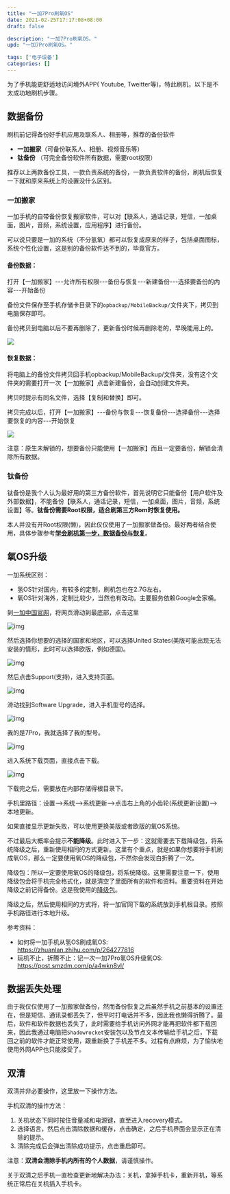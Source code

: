 ```yaml
---
title: "一加7Pro刷氧OS"
date: 2021-02-25T17:17:08+08:00
draft: false

description: "一加7Pro刷氧OS。"
upd: "一加7Pro刷氧OS。"

tags: ['电子设备']
categories: []
---
```


<!--more-->

为了手机能更舒适地访问境外APP( Youtube, Tweitter等)，特此刷机，以下是不太成功地刷机步骤。

## 数据备份

刷机前记得备份好手机应用及联系人、相册等，推荐的备份软件

- **一加搬家**（可备份联系人、相册、视频音乐等）
-  **钛备份** （可完全备份软件所有数据，需要root权限）

推荐以上两款备份工具，一款负责系统的备份，一款负责软件的备份，刷机后恢复一下就和原来系统上的设置没什么区别。

### 一加搬家

一加手机的自带备份恢复搬家软件，可以对【联系人，通话记录，短信，一加桌面，图片，音频，系统设置，应用程序】进行备份。

可以说只要是一加的系统（不分氢氧）都可以恢复成原来的样子，包括桌面图标，系统个性化设置，这是别的备份软件达不到的，毕竟官方。

#### 备份数据：

打开【一加搬家】---允许所有权限---备份与恢复---新建备份---选择要备份的内容---开始备份

备份文件保存至手机存储卡目录下的`opbackup/MobileBackup/`文件夹下，拷贝到电脑保存即可。

备份拷贝到电脑以后不要再删除了，更新备份时候再删除老的，早晚能用上的。

![](http://image.coolapk.com/feed/2020/0510/20/2969246_6a58a7d7_4432_596@1440x3120.jpeg.m.jpg)

#### 恢复数据：

将电脑上的备份文件拷贝回手机opbackup/MobileBackup/文件夹，没有这个文件夹的需要打开一次【一加搬家】点击新建备份，会自动创建文件夹。

拷贝时提示有同名文件，选择【复制和替换】即可。

拷贝完成以后，打开【一加搬家】---备份与恢复---恢复备份---选择备份---选择要恢复的内容---开始恢复

![](http://image.coolapk.com/feed/2020/0510/20/2969246_f5a0399d_4432_5961@1440x3120.jpeg.m.jpg)

注意：原生未解锁的，想要备份只能使用【一加搬家】而且一定要备份，解锁会清除所有数据。

### 钛备份

钛备份是我个人认为最好用的第三方备份软件，首先说明它只能备份【用户软件及外部数据】，不能备份【联系人，通话记录，短信，一加桌面，图片，音频，系统设置】等。**钛备份需要Root权限，适合刷第三方Rom时恢复使用。**

本人并没有开Root权限(懒)，因此仅仅使用了一加搬家做备份。最好两者结合使用，具体步骤参考[**学会刷机第一步，数据备份与恢复**](https://www.coolapk.com/feed/18745383?shareKey=NzgzNjRhN2RjOWI1NjAzNzZlYzU~&shareFrom=com.coolapk.market_11.0.2)。

## 氧OS升级

一加系统区别：

- 氢OS针对国内，有较多的定制，刷机包也在2.7G左右。
- 氧OS针对海外，定制比较少，当然也有改动。主要服务依赖Google全家桶。

到[一加中国官网](https://www.oneplus.com/cn)，将网页滑动到最底部，点击这里

![img](https://pic3.zhimg.com/80/v2-3ff52cab266e038dcc4b43bb2c4864fa_720w.jpg)

然后选择你想要的选择的国家和地区，可以选择United States(美版可能出现无法安装的情形，此时可以选择欧版，例如德国)。

![img](https://pic3.zhimg.com/80/v2-1ca7923a9171c0249ae429d7bfeee04e_720w.jpg)

然后点击Support(支持)，进入支持页面。

![img](https://pic1.zhimg.com/80/v2-a371936daca50469aa8c8282367bad0c_720w.png)

滑动找到Software Upgrade，进入手机型号的选择。

![img](https://pic4.zhimg.com/80/v2-63129382a9308b131cb683e6b37d7647_720w.jpg)

我的是7Pro，我就选择了我的型号。

![img](https://pic4.zhimg.com/80/v2-ce1c4d29a4ff41e38a1ae1103d68fb93_720w.jpg)

进入系统下载页面，直接点击下载。

![img](https://pic4.zhimg.com/80/v2-05353f546461ef558de35c7d8caf8cd3_720w.jpg)

下载完之后，需要放在内部存储得根目录下。

手机里路径：设置-->系统-->系统更新-->点击右上角的小齿轮(系统更新设置)-->本地更新。

如果直接显示更新失败，可以使用更换美版或者欧版的氧OS系统。

不过最后大概率会提示**不能降级**。此时进入下一步：这就需要去下载降级包，将系统降级之后，重新使用相同的方式更新。这里有个重点，就是如果你想要将手机刷成氧OS，那么一定要使用氧OS的降级包，不然你会发现白折腾了一次。

降级包：所以一定要使用氧OS的降级包，将系统降级。这里需要注意一下，使用降级包会将手机完全格式化，就是清空了里面所有的软件和资料。重要资料在开始降级之前记得备份。这是我使用的[降级包](http://download.h2os.com/Rollback/fulldowngrade_wipe_18821_190416_2308.zip)。

降级之后，然后使用相同的方式将，将一加官网下载的系统放到手机根目录。按照手机路径进行本地升级。

参考资料：

- 如何将一加手机从氢OS刷成氧OS: https://zhuanlan.zhihu.com/p/264277816
- 玩机不止，折腾不止：记一次一加7Pro氢OS升级氧OS: https://post.smzdm.com/p/a4wkn8vl/

## 数据丢失处理

由于我仅仅使用了一加搬家做备份，然而备份恢复之后虽然手机之前基本的设置还在，但是短信、通讯录都丢失了，但平时打电话并不多，因此我也懒得折腾了。最后，软件和软件数据也丢失了，此时需要给手机访问外网才能再把软件都下载回来，因此我通过电脑把`Shadowrocket`安装包以及节点文本传输给手机之后，下载回之前的软件才能正常使用，跟重新换了手机差不多。过程有点麻烦，为了愉快地使用外网APP也只能接受了。

## 双清

双清并非必要操作，这里放一下操作方法。

手机双清的操作方法：

1. 关机状态下同时按住音量减和电源键，直至进入recovery模式。
2. 选择语言，然后点击清除数据和缓存，点击确定，之后手机界面会显示正在清除的提示。
3. 清除完成后会弹出清除成功提示，点击重启即可。

注意：**双清会清除手机内所有的个人数据**，请谨慎操作。

关于双清之后手机一直检查更新地解决办法：关机，拿掉手机卡，重新开机，等系统正常后在关机插入手机卡。